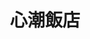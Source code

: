 ---
title: "心潮飯店"
description: "心潮飯店"
layout: shop
keywords:
  - 美食競賽
  - 台灣美食
  - 美食精選
datePublished: "2025-06-30"
dateModified: "2025-07-04"
city: "台北市"
district: "信義區"
address: "台北市信義區忠孝東路五段68號2樓"
phone: "0227239976"
geo: "25.040502108778398, 121.56656937574235"
google_map: "https://maps.app.goo.gl/sc5p8KWoJY9GeC2h9"
footinder: "https://footinder.com.tw/%e5%8f%b0%e5%8c%97%e5%b8%82%e4%bf%a1%e7%be%a9%e5%8d%80/9026/"
official: "https://www.facebook.com/sinchaoriceshoppe/"
award:
  - name: "500盤"
    year: "2024"
    entries:
      - dishes:
          - "蒜香紐約客牛排炒飯"

---